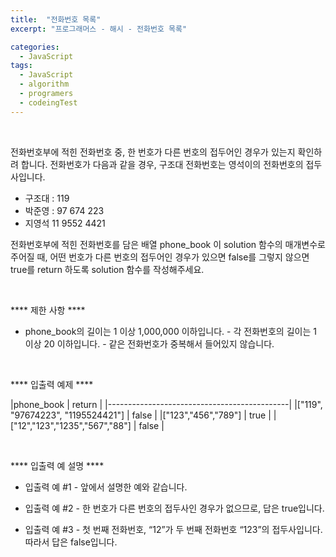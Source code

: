 ```yaml
---
title:  "전화번호 목록"
excerpt: "프로그래머스 - 해시 - 전화번호 목록"

categories:
  - JavaScript
tags: 
  - JavaScript
  - algorithm 
  - programers
  - codeingTest
---
```


<br/>

전화번호부에 적힌 전화번호 중, 한 번호가 다른 번호의 접두어인 경우가 있는지 확인하려 합니다.
전화번호가 다음과 같을 경우, 구조대 전화번호는 영석이의 전화번호의 접두사입니다.

 * 구조대 : 119
 * 박준영 : 97 674 223
 * 지영석 11 9552 4421

전화번호부에 적힌 전화번호를 담은 배열 phone_book 이 solution 함수의 매개변수로 주어질 때, 어떤 번호가 다른 번호의 접두어인 경우가 있으면 false를 그렇지 않으면 true를 return 하도록 solution 함수를 작성해주세요.

<br/>

 **** 제한 사항 ****

  * phone_book의 길이는 1 이상 1,000,000 이하입니다.
		-	각 전화번호의 길이는 1 이상 20 이하입니다.
		- 같은 전화번호가 중복해서 들어있지 않습니다.
  
<br/>

 **** 입출력 예제 ****

|phone_book													|	return 	|
|---------------------------------------------|
|["119", "97674223", "1195524421"]	|  false	| 
|["123","456","789"] 								|  true		| 
|["12","123","1235","567","88"]			|  false	| 

<br/>

 **** 입출력 예 설명 ****

 * 입출력 예 #1
		- 앞에서 설명한 예와 같습니다.

 * 입출력 예 #2
		- 한 번호가 다른 번호의 접두사인 경우가 없으므로, 답은 true입니다.

 * 입출력 예 #3
		- 첫 번째 전화번호, “12”가 두 번째 전화번호 “123”의 접두사입니다. 따라서 답은 false입니다.

